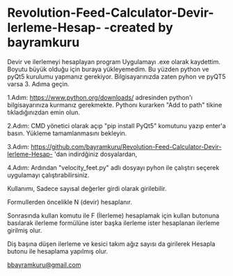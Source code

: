 # Revolution-Feed-Calculator-Devir-lerleme-Hesap- -created by bayramkuru
Devir ve ilerlemeyi hesaplayan program
Uygulamayı .exe olarak kaydettim. Boyutu büyük olduğu için buraya yükleyemedim.
Bu yüzden python ve pyQt5 kurulumu yapmanız gerekiyor.
Bilgisayarınızda zaten pyhon ve pyQT5 varsa 3. Adıma geçin.

1.Adım: https://www.python.org/downloads/ adresinden python'ı bilgisayarınıza kurmanız gerekmekte. Pythonı kurarken "Add to path" tikine tıkladığınızdan emin olun.

2.Adım: CMD yönetici olarak açıp "pip install PyQt5" komutunu yazıp enter'a basın. Yükleme tamamlanmasını bekleyin.

3.Adım: https://github.com/bayramkuru/Revolution-Feed-Calculator-Devir-lerleme-Hesap- 'dan indirdğiniz dosyalardan,

4.Adım: Ardından "velocity_feet.py" adlı dosyayı pyhon ile çalıştırı seçerek uygulamayı çalıştırabilirsiniz.

Kullanımı,
Sadece sayısal değerler girdi olarak girilebilir.

Formullerden öncelikle N (devir) hesaplanır.

Sonrasında kullan komutu ile F (İlerleme) hesaplamak için kullan butonuna basılarak ilerleme formülüne ister başka ilerleme ister hesaplanan ilerleme girilmiş olur.

Diş başına düşen ilerleme ve kesici takım ağız sayısı da girilerek Hesapla butonu ile hesaplama yapılmış olur.

bbayramkuru@gmail.com
